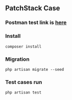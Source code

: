 ## PatchStack Case

### Postman test link is <a href="https://www.getpostman.com/collections/cc27cb06cbc9b0972ab0">here</a>

### Install

```phpt
composer install
```

### Migration

```phpt
php artisan migrate --seed
```

### Test cases run

```phpt
php artisan test
```
